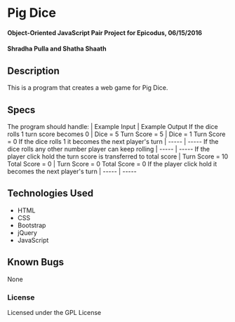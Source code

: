 # Pig Dice

#### Object-Oriented JavaScript Pair Project for Epicodus, 06/15/2016

#### Shradha Pulla and Shatha Shaath

## Description

This is a program that creates a web game for Pig Dice.

## Specs

The program should handle: | Example Input | Example Output
If the dice rolls 1 turn score becomes 0 | Dice = 5 Turn Score = 5 | Dice = 1 Turn Score = 0
If the dice rolls 1 it becomes the next player's turn | ----- | -----
If the dice rolls any other number player can keep rolling | ----- | -----
If the player click hold the turn score is transferred to total score | Turn Score = 10 Total Score = 0  | Turn Score = 0 Total Score = 0
If the player click hold it becomes the next player's turn | ----- | -----


## Technologies Used

* HTML
* CSS
* Bootstrap
* jQuery
* JavaScript

## Known Bugs

None

### License

Licensed under the GPL License
